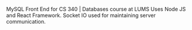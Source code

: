 MySQL Front End for CS 340 | Databases course at LUMS
Uses Node JS and React Framework. Socket IO used for maintaining server communication.
